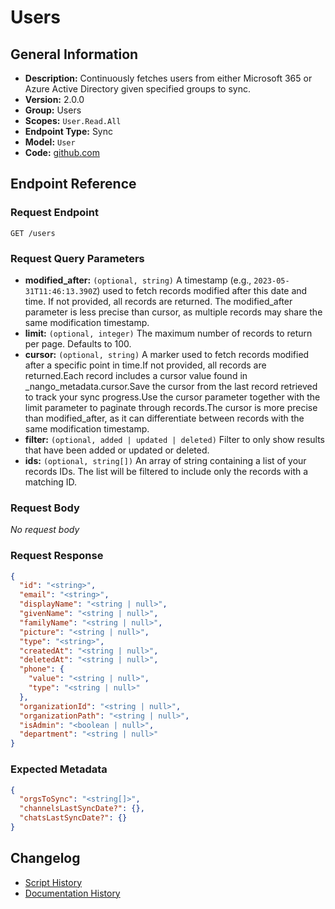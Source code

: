 <!-- BEGIN GENERATED CONTENT -->
# Users

## General Information

- **Description:** Continuously fetches users from either Microsoft 365 or Azure Active
Directory given specified
groups to sync.
- **Version:** 2.0.0
- **Group:** Users
- **Scopes:** `User.Read.All`
- **Endpoint Type:** Sync
- **Model:** `User`
- **Code:** [github.com](https://github.com/NangoHQ/integration-templates/tree/main/integrations/microsoft-teams/syncs/users.ts)


## Endpoint Reference

### Request Endpoint

`GET /users`

### Request Query Parameters

- **modified_after:** `(optional, string)` A timestamp (e.g., `2023-05-31T11:46:13.390Z`) used to fetch records modified after this date and time. If not provided, all records are returned. The modified_after parameter is less precise than cursor, as multiple records may share the same modification timestamp.
- **limit:** `(optional, integer)` The maximum number of records to return per page. Defaults to 100.
- **cursor:** `(optional, string)` A marker used to fetch records modified after a specific point in time.If not provided, all records are returned.Each record includes a cursor value found in _nango_metadata.cursor.Save the cursor from the last record retrieved to track your sync progress.Use the cursor parameter together with the limit parameter to paginate through records.The cursor is more precise than modified_after, as it can differentiate between records with the same modification timestamp.
- **filter:** `(optional, added | updated | deleted)` Filter to only show results that have been added or updated or deleted.
- **ids:** `(optional, string[])` An array of string containing a list of your records IDs. The list will be filtered to include only the records with a matching ID.

### Request Body

_No request body_

### Request Response

```json
{
  "id": "<string>",
  "email": "<string>",
  "displayName": "<string | null>",
  "givenName": "<string | null>",
  "familyName": "<string | null>",
  "picture": "<string | null>",
  "type": "<string>",
  "createdAt": "<string | null>",
  "deletedAt": "<string | null>",
  "phone": {
    "value": "<string | null>",
    "type": "<string | null>"
  },
  "organizationId": "<string | null>",
  "organizationPath": "<string | null>",
  "isAdmin": "<boolean | null>",
  "department": "<string | null>"
}
```

### Expected Metadata

```json
{
  "orgsToSync": "<string[]>",
  "channelsLastSyncDate?": {},
  "chatsLastSyncDate?": {}
}
```

## Changelog

- [Script History](https://github.com/NangoHQ/integration-templates/commits/main/integrations/microsoft-teams/syncs/users.ts)
- [Documentation History](https://github.com/NangoHQ/integration-templates/commits/main/integrations/microsoft-teams/syncs/users.md)

<!-- END  GENERATED CONTENT -->

